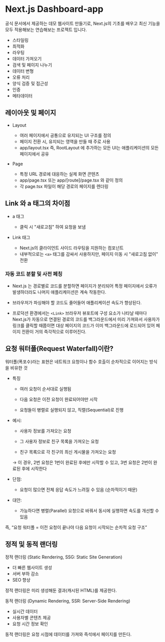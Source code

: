 # Next.js Dashboard-app

공식 문서에서 제공하는 데모 웹사이트 만들기로, Next.js의 기초를 배우고 최신 기능을 모두 적용해보는 연습해보는 프로젝트 입니다.

- 스타일링
- 최적화
- 라우팅
- 데이터 가져오기
- 검색 및 페이지 나누기
- 데이터 변형
- 오류 처리
- 양식 검증 및 접근성
- 인증
- 메타데이터

## 레이아웃 및 페이지

- Layout

  - 여러 페이지에서 공통으로 유지되는 UI 구조를 정의
  - 페이지 전환 시, 유지되는 영역을 만들 때 주로 사용
  - app/layout.tsx 즉, RootLayout 에 추가하는 모든 UI는 애플리케이션의 모든 페이지에서 공유

- Page

  - 특정 URL 경로에 대응하는 실제 화면 콘텐츠
  - app/page.tsx 또는 app/[route]/page.tsx 와 같이 정의
  - 각 page.tsx 파일이 해당 경로의 페이지를 렌더링

## Link 와 a 태그의 차이점

- a 태그

  - 클릭 시 "새로고침" 하여 요청을 보냄

- Link 태그

  - Next.js의 클라이언트 사이드 라우팅을 지원하는 컴포넌트
  - 내부적으로는 `<a>` 태그를 감싸서 사용하지만, 페이지 이동 시 "새로고침 없이" 전환

### 자동 코드 분할 및 사전 페칭

- Next.js 는 경로별로 코드를 분할하면 페이지가 분리되어 특정 페이지에서 오류가 발생하더라도 나머지 애플리케이션은 계속 작동한다.

- 브라우저가 파싱해야 할 코드도 줄어들어 애플리케이션 속도가 향상된다.

- 프로덕션 환경에서는 `<Link>` 브라우저 뷰포트에 구성 요소가 나타날 때마다 Next.js가 자동으로 연결된 경로의 코드를 백그라운드에서 미리 가져와서 사용자가 링크를 클릭할 때쯤이면 대상 페이지의 코드가 이미 백그라운드에 로드되어 있어 페이지 전환이 거의 즉각적으로 이루어진다.

## 요청 워터폴(Request Waterfall)이란?

워터폴(폭포수)라는 표현은 네트워크 요청이나 함수 호출이 순차적으로 이어지는 방식을 비유한 것

- 특징

  - 여러 요청이 순서대로 실행됨

  - 다음 요청은 이전 요청이 완료되어야만 시작

  - 요청들이 병렬로 실행되지 않고, 직렬(Sequential)로 진행

- 예시:

  - 사용자 정보를 가져오는 요청

  - 그 사용자 정보로 친구 목록을 가져오는 요청

  - 친구 목록으로 각 친구의 최신 게시물을 가져오는 요청

  → 이 경우, 2번 요청은 1번이 완료된 후에만 시작할 수 있고, 3번 요청은 2번이 완료된 후에 시작한다

- 단점:

  - 요청이 많으면 전체 응답 속도가 느려질 수 있음 (순차적이기 때문)

- 대안:

  - 가능하다면 병렬(Parallel) 요청으로 바꿔서 동시에 실행하면 속도를 개선할 수 있음

즉, “요청 워터폴 = 이전 요청이 끝나야 다음 요청이 시작되는 순차적 요청 구조”

## 정적 및 동적 랜더링

정적 랜더링 (Static Rendering, SSG: Static Site Generation)

- 더 빠른 웹사이트 생성
- 서버 부하 감소
- SEO 향상

정적 랜더링은 미리 생성해둔 결과(캐시된 HTML)를 제공한다.

동적 랜더링 (Dynamic Rendering, SSR: Server-Side Rendering)

- 실시간 데이터
- 사용자별 콘텐츠 제공
- 요청 시간 정보 확인

동적 랜더링은 요청 시점에 데이터를 가져와 즉석에서 페이지를 만든다.
